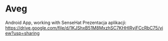 # Aveg
Android App, working with SenseHat
Prezentacja aplikacji: https://drive.google.com/file/d/1KJShxB51M8MxzhSC7KHHlRyiFCcRbC75/view?usp=sharing
